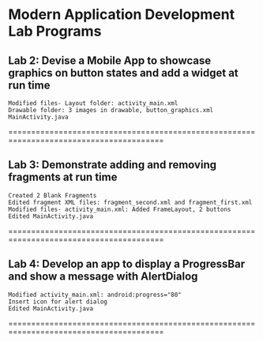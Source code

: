 # Modern Application Development Lab Programs

## Lab 2: Devise a Mobile App to showcase graphics on button states and add a widget at run time
 
	Modified files- Layout folder: activity_main.xml
	Drawable folder: 3 images in drawable, button_graphics.xml
	MainActivity.java


========================================================================================


## Lab 3: Demonstrate adding and removing fragments at run time

	Created 2 Blank Fragments
	Edited fragment XML files: fragment_second.xml and fragment_first.xml
	Modified files- activity_main.xml: Added FrameLayout, 2 buttons
	Edited MainActivity.java


========================================================================================
	

## Lab 4: Develop an app to display a ProgressBar and show a message with AlertDialog

	Modified activity_main.xml: android:progress="80"
	Insert icon for alert dialog
	Edited MainActivity.java


========================================================================================
